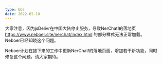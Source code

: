 ```yaml
---
type: bbs
date: 2022-05-18
---
```

大家注意，因为jsDelivr在中国大陆停止服务，导致NerChat!的落地页 https://www.neboer.site/nerchat/index.html 的部分样式无法正常加载。Neboer已经知晓这个问题。

Neboer计划在接下来的工作中更新NerChat!的落地页面，增加若干新功能，同时修复这个问题，请大家期待。
